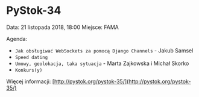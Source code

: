 PyStok-34
=========

Data: 21 listopada 2018, 18:00
Miejsce: FAMA

Agenda:

* `Jak obsługiwać WebSockets za pomocą Django Channels` - Jakub Samsel
* `Speed dating`
* `Umowy, geolokacja, taka sytuacja` - Marta Zajkowska i Michał Skorko
* `Konkurs(y)`

Więcej informacji: [http://pystok.org/pystok-35/](http://pystok.org/pystok-35/)
